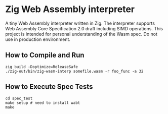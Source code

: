 # Zig Web Assembly interpreter

A tiny Web Assembly interpreter written in Zig. The interpreter supports Web Assembly Core Specification 2.0 draft including SIMD operations.
This project is intended for personal understanding of the Wasm spec. Do not use in production environment.

## How to Compile and Run

```shell
zig build -Doptimize=ReleaseSafe
./zig-out/bin/zig-wasm-interp somefile.wasm -r foo_func -a 32
```

## How to Execute Spec Tests

```shell
cd spec_test
make setup # need to install wabt
make
```